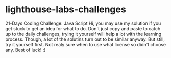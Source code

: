 # lighthouse-labs-challenges
21-Days Coding Challenge: Java Script
Hi, you may use my solution if you get stuck to get an idea for what to do. Don't just copy and paste to catch up to the daily challenges, 
trying it yourself will help a lot with the learning process. Though, a lot of the solutins turn out to be similar anyway. But still, 
try it yourself first. Not realy sure when to use what license so didn't choose any. Best of luck! :) 
